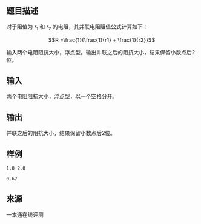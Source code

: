 ## 题目描述

对于阻值为 $r_1$ 和 $r_2$ 的电阻，其并联电阻阻值公式计算如下：

$$R =\frac{1}{\frac{1}{r1} + \frac{1}{r2}}$$

输入两个电阻阻抗大小，浮点型。输出并联之后的阻抗大小，结果保留小数点后$2$位。

## 输入

两个电阻阻抗大小，浮点型，以一个空格分开。

## 输出

并联之后的阻抗大小，结果保留小数点后$2$位。

## 样例

```input1
1.0 2.0
```

```output1
0.67
```


 ## 来源

 一本通在线评测 